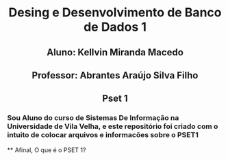 <h1 align="center"> Desing e Desenvolvimento de Banco de Dados 1 </h1> 
<h2 align="center"> Aluno: Kellvin Miranda Macedo </h2> 
<h2 align="center"> Professor: Abrantes Araújo Silva Filho </h2> 
<h2 align="center"> Pset 1 </h2> 
<h3>Sou Aluno do curso de Sistemas De Informação na Universidade de Vila Velha, e este repositório foi criado com o intuito de colocar arquivos e informacões sobre o PSET1</h3>
** Afinal, O que  é o PSET 1?
